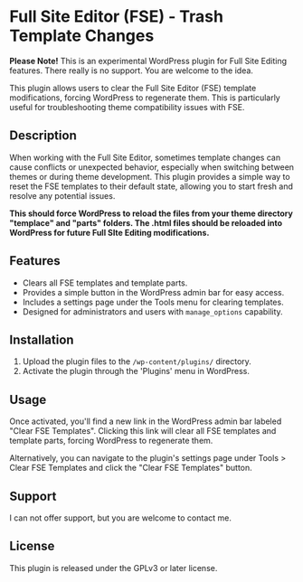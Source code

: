 
# Full Site Editor (FSE) - Trash Template Changes

**Please Note!** This is an experimental WordPress plugin for Full Site Editing features. There really is no support. You are welcome to the idea.

This plugin allows users to clear the Full Site Editor (FSE) template modifications, forcing WordPress to regenerate them. This is particularly useful for troubleshooting theme compatibility issues with FSE.

## Description

When working with the Full Site Editor, sometimes template changes can cause conflicts or unexpected behavior, especially when switching between themes or during theme development. This plugin provides a simple way to reset the FSE templates to their default state, allowing you to start fresh and resolve any potential issues.

**This should force WordPress to reload the files from your theme directory "templace" and "parts" folders. The .html files should be reloaded into WordPress for future Full SIte Editing modifications.** 

## Features

* Clears all FSE templates and template parts.
* Provides a simple button in the WordPress admin bar for easy access.
* Includes a settings page under the Tools menu for clearing templates.
* Designed for administrators and users with `manage_options` capability.

## Installation

1. Upload the plugin files to the `/wp-content/plugins/` directory.
2. Activate the plugin through the 'Plugins' menu in WordPress.

## Usage

Once activated, you'll find a new link in the WordPress admin bar labeled "Clear FSE Templates". Clicking this link will clear all FSE templates and template parts, forcing WordPress to regenerate them.

Alternatively, you can navigate to the plugin's settings page under Tools > Clear FSE Templates and click the "Clear FSE Templates" button.

## Support

I can not offer support, but you are welcome to contact me.

## License

This plugin is released under the GPLv3 or later license.
